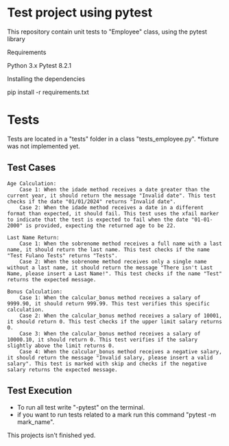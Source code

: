 # Test project using pytest

This repository contain unit tests to "Employee" class, using the pytest library

Requirements

Python 3.x
Pytest 8.2.1

Installing the dependencies

pip install -r requirements.txt


# Tests
Tests are located in a "tests" folder in a class "tests_employee.py".
*fixture was not implemented yet.

## Test Cases

    Age Calculation:
        Case 1: When the idade method receives a date greater than the current year, it should return the message "Invalid date". This test checks if the date "01/01/2024" returns "Invalid date".
        Case 2: When the idade method receives a date in a different format than expected, it should fail. This test uses the xfail marker to indicate that the test is expected to fail when the date "01-01-2000" is provided, expecting the returned age to be 22.

    Last Name Return:
        Case 1: When the sobrenome method receives a full name with a last name, it should return the last name. This test checks if the name "Test Fulano Tests" returns "Tests".
        Case 2: When the sobrenome method receives only a single name without a last name, it should return the message "There isn't Last Name, please insert a Last Name!". This test checks if the name "Test" returns the expected message.

    Bonus Calculation:
        Case 1: When the calcular_bonus method receives a salary of 9999.90, it should return 999.99. This test verifies this specific calculation.
        Case 2: When the calcular_bonus method receives a salary of 10001, it should return 0. This test checks if the upper limit salary returns 0.
        Case 3: When the calcular_bonus method receives a salary of 10000.10, it should return 0. This test verifies if the salary slightly above the limit returns 0.
        Case 4: When the calcular_bonus method receives a negative salary, it should return the message "Invalid salary, please insert a valid salary". This test is marked with skip and checks if the negative salary returns the expected message.

## Test Execution
- To run all test write "-pytest" on the terminal.
- if you want to run tests related to a mark run this command "pytest -m mark_name".


This projects isn't finished yed. 



